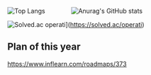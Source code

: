 
![Top Langs](https://github-readme-stats.vercel.app/api/top-langs/?username=jeongwwon&layout=compact&theme=swift)
&nbsp;&nbsp;&nbsp;&nbsp;&nbsp;&nbsp;&nbsp;&nbsp;&nbsp;&nbsp;&nbsp;&nbsp;&nbsp; ![Anurag's GitHub stats](https://github-readme-stats.vercel.app/api?username=jeongwwon&show_icons=true&theme=swift)

![Solved.ac operati](http://mazassumnida.wtf/api/v2/generate_badge?boj=operati)](https://solved.ac/operati)


## Plan of this year
https://www.inflearn.com/roadmaps/373
<br> 
<!--
**jeongwwon/jeongwwon** is a ✨ _special_ ✨ repository because its `README.md` (this file) appears on your GitHub profile.

Here are some ideas to get you started:

- 🔭 I’m currently working on ...
- 🌱 I’m currently learning ...
- 👯 I’m looking to collaborate on ...
- 🤔 I’m looking for help with ...
- 💬 Ask me about ...
- 📫 How to reach me: ...
- 😄 Pronouns: ...
- ⚡ Fun fact: ...
-->
